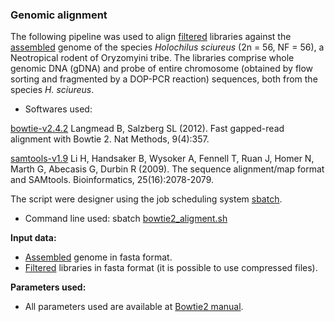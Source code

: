### Genomic alignment

The following pipeline was used to align [filtered](https://github.com/MoreiraCN/Filtering_Illumina_sequences) libraries against the [assembled](https://github.com/MoreiraCN/Assembling_Illumina_sequences) genome of the species *Holochilus sciureus* (2n = 56, NF = 56), a Neotropical rodent of Oryzomyini tribe. The libraries comprise whole genomic DNA (gDNA) and probe of entire chromosome (obtained by flow sorting and fragmented by a DOP-PCR reaction) sequences, both from the species *H. sciureus*.

- Softwares used:

[bowtie-v2.4.2](http://bowtie-bio.sourceforge.net/bowtie2/index.shtml) Langmead B, Salzberg SL (2012). Fast gapped-read alignment with Bowtie 2. Nat Methods, 9(4):357.

[samtools-v1.9](http://samtools.sourceforge.net/) Li H, Handsaker B, Wysoker A, Fennell T, Ruan J, Homer N, Marth G, Abecasis G, Durbin R (2009). The sequence alignment/map format and SAMtools. Bioinformatics, 25(16):2078-2079.

The script were designer using the job scheduling system [sbatch](https://slurm.schedmd.com/sbatch.html).

- Command line used: sbatch [bowtie2_aligment.sh](https://github.com/MoreiraCN/Genomic_alignment/blob/main/bowtie2_aligment.sh)

**Input data:**
 
 - [Assembled](https://github.com/MoreiraCN/Assembling_Illumina_sequences) genome in fasta format.
 - [Filtered](https://github.com/MoreiraCN/Filtering_Illumina_sequences) libraries in fasta format (it is possible to use compressed files).

 **Parameters used:**
 
 - All parameters used are available at [Bowtie2 manual](http://bowtie-bio.sourceforge.net/bowtie2/manual.shtml#options).
